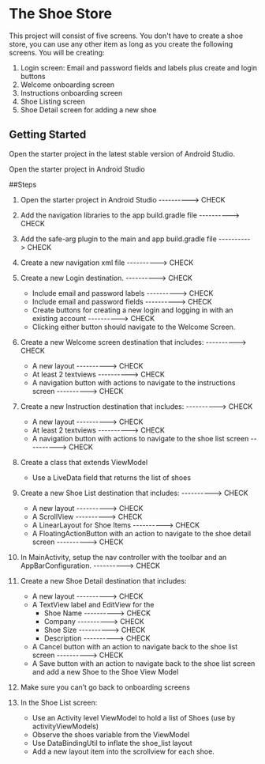 # The Shoe Store

This project will consist of five screens. You don't have to create a shoe store, you can use any other item as long as you create the following screens. You will be creating:

1. Login screen: Email and password fields and labels plus create and login buttons
2. Welcome onboarding screen
3. Instructions onboarding screen
4. Shoe Listing screen
5. Shoe Detail screen for adding a new shoe

## Getting Started

Open the starter project in the latest stable version of Android Studio.

Open the starter project in Android Studio

##Steps

1. Open the starter project in Android Studio ----------> CHECK

2. Add the navigation libraries to the app build.gradle file ----------> CHECK

3. Add the safe-arg plugin to the main and app build.gradle file ----------> CHECK

4. Create a new navigation xml file ----------> CHECK

5. Create a new Login destination. ----------> CHECK

   * Include email and password labels  ----------> CHECK

   - Include email and password fields ----------> CHECK
   - Create buttons for creating a new login and logging in with an existing account ----------> CHECK
   - Clicking either button should navigate to the Welcome Screen.

6. Create a new Welcome screen destination that includes: ----------> CHECK

   * A new layout ----------> CHECK
   * At least 2 textviews ----------> CHECK
   * A navigation button with actions to navigate to the instructions screen ----------> CHECK

7. Create a new Instruction destination that includes: ----------> CHECK

   * A new layout ----------> CHECK
   * At least 2 textviews ----------> CHECK
   * A navigation button with actions to navigate to the shoe list screen ----------> CHECK

8. Create a class that extends ViewModel

   *  Use a LiveData field that returns the list of shoes

9. Create a new Shoe List destination that includes: ----------> CHECK

   * A new layout ----------> CHECK
   * A ScrollView ----------> CHECK
   * A LinearLayout for Shoe Items ----------> CHECK
   * A FloatingActionButton with an action to navigate to the shoe detail screen ----------> CHECK

10. In MainActivity, setup the nav controller with the toolbar and an AppBarConfiguration. ----------> CHECK

11. Create a new Shoe Detail destination that includes:

    * A new layout ----------> CHECK
    * A TextView label and EditView for the
      * Shoe Name ----------> CHECK
      * Company ----------> CHECK
      * Shoe Size ----------> CHECK
      * Description ----------> CHECK
    * A Cancel button with an action to navigate back to the shoe list screen ----------> CHECK
    * A Save button with an action to navigate back to the shoe list screen and add a new Shoe to the Shoe View Model

12. Make sure you can’t go back to onboarding screens

13. In the Shoe List screen:

    * Use an Activity level ViewModel to hold a list of Shoes (use by activityViewModels)
    * Observe the shoes variable from the ViewModel
    * Use DataBindingUtil to inflate the shoe_list layout
    * Add a new layout item into the scrollview for each shoe.